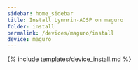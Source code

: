 ```yaml
---
sidebar: home_sidebar
title: Install Lynnrin-AOSP on maguro
folder: install
permalink: /devices/maguro/install
device: maguro
---
```

{% include templates/device_install.md %}
